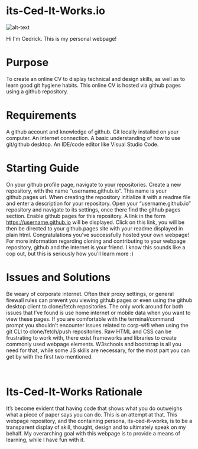 # its-Ced-It-Works.io

![alt-text](./images/Cedrick_Platt)

Hi I'm Cedrick. This is my personal webpage!

# Purpose
To create an online CV to display technical and design skills, as well as to learn good git hygiene habits.  This online CV is hosted via github pages using a github repository.

# Requirements
A github account and knowledge of github.
Git locally installed on your computer. 
An internet connection.
A basic understanding of how to use git/github desktop.
An IDE/code editor like Visual Studio Code.

# Starting Guide
On your github profile page, navigate to your repositories.
Create a new repository, with the name “username.github.io”. This name is your github.pages url. When creating the repository initialize it with a readme file and enter a description for your repository.
Open your “username.github.io” repository and navigate to its settings, once there find the github pages section. Enable github pages for this repository. A link in the form https://username.github.io will be displayed.
Click on this link, you will be then be directed to your github.pages site with your readme displayed in plain html. Congratulations you’ve successfully hosted your own webpage!
For more information regarding cloning and contributing to your webpage repository, github and the internet is your friend. I know this sounds like a cop out, but this is seriously how you’ll learn more :)

# Issues and Solutions 
Be weary of corporate internet. Often their proxy settings, or general firewall rules can prevent you viewing github pages or even using the github desktop client to clone/fetch repositories. The only work around for both issues that I’ve found is use home internet or mobile data when you want to view these pages. If you are comfortable with the terminal/command prompt you shouldn’t encounter issues related to corp-wifi when using the git CLI to clone/fetch/push repositories.
Raw HTML and CSS can be frustrating to work with, there exist frameworks and libraries to create commonly used webpage elements. W3schools and bootstrap is all you need for that, while some JS skills are necessary, for the most part you can get by with the first two mentioned.

 
# Its-Ced-It-Works Rationale
It’s become evident that having code that shows what you do outweighs what a piece of paper says you can do. This is an attempt at that. This webpage repository, and the containing persona, its-ced-it-works, is to be a transparent display of skill, thought, design and to ultimately speak on my behalf. My overarching goal with this webpage is to provide a means of learning, while I have fun with it. 
